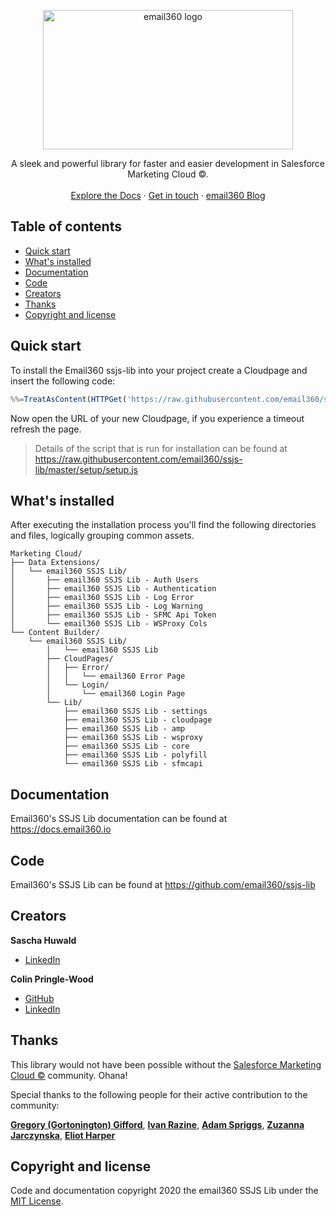 <p align="center">
  <a href="https://email360.io/">
    <img src="https://blog.email360.io/images/logo_dark.png" alt="email360 logo" width="400" height="223">
  </a>
</p>
<p align="center">
  A sleek and powerful library for faster and easier development in Salesforce Marketing Cloud ©.
  <br>
  <br>
  <a href="https://docs.email360.io/">Explore the Docs</a>
  ·
  <a href="https://email360.io/#contact">Get in touch</a>
  ·
  <a href="https://blog.email360.io/">email360 Blog</a>
</p>


## Table of contents

- [Quick start](#quick-start)
- [What's installed](#whats-installed)
- [Documentation](#documentation)
- [Code](#code)
- [Creators](#creators)
- [Thanks](#thanks)
- [Copyright and license](#copyright-and-license)


## Quick start

To install the Email360 ssjs-lib into your project create a Cloudpage and insert the following code:

```javascript
%%=TreatAsContent(HTTPGet('https://raw.githubusercontent.com/email360/ssjs-lib/master/setup/setup.js'))=%%
```
Now open the URL of your new Cloudpage, if you experience a timeout refresh the page.

> Details of the script that is run for installation can be found at <https://raw.githubusercontent.com/email360/ssjs-lib/master/setup/setup.js>


## What's installed

After executing the installation process you'll find the following directories and files, logically grouping common assets. 
```text
Marketing Cloud/
├── Data Extensions/
│   └── email360 SSJS Lib/
│       ├── email360 SSJS Lib - Auth Users
│       ├── email360 SSJS Lib - Authentication
│       ├── email360 SSJS Lib - Log Error
│       ├── email360 SSJS Lib - Log Warning
│       ├── email360 SSJS Lib - SFMC Api Token
│       └── email360 SSJS Lib - WSProxy Cols
└── Content Builder/
    └── email360 SSJS Lib/
        │   └── email360 SSJS Lib
        ├── CloudPages/
        │   ├── Error/
        │   │   └── email360 Error Page
        │   └── Login/
        │       └── email360 Login Page
        └── Lib/
            ├── email360 SSJS Lib - settings
            ├── email360 SSJS Lib - cloudpage
            ├── email360 SSJS Lib - amp
            ├── email360 SSJS Lib - wsproxy
            ├── email360 SSJS Lib - core
            ├── email360 SSJS Lib - polyfill
            └── email360 SSJS Lib - sfmcapi
```


## Documentation

Email360's SSJS Lib documentation can be found at <https://docs.email360.io>

## Code

Email360's SSJS Lib can be found at <https://github.com/email360/ssjs-lib>

## Creators

**Sascha Huwald**

- [LinkedIn](https://www.linkedin.com/in/sascha-huwald/)

**Colin Pringle-Wood**

- [GitHub](https://github.com/colins44)
- [LinkedIn](https://www.linkedin.com/in/colin-pringle-wood-49194053/)


## Thanks

This library would not have been possible without the [Salesforce Marketing Cloud ©](https://www.salesforce.com/products/marketing-cloud/) community. Ohana!


Special thanks to the following people for their active contribution to the community: 

**[Gregory (Gortonington) Gifford](https://www.linkedin.com/in/gregory-gortonington-gifford-238a0625/)**, 
**[Ivan Razine](https://www.linkedin.com/in/ivanrazine/)**, 
**[Adam Spriggs](https://www.linkedin.com/in/adamspriggs/)**, 
**[Zuzanna Jarczynska](https://www.linkedin.com/in/zuzannajarczynska/)**,
**[Eliot Harper](https://www.linkedin.com/in/eliot/)**


## Copyright and license

Code and documentation copyright 2020 the email360 SSJS Lib under the [MIT License](https://github.com/email360/ssjs-lib/blob/master/LICENSE).